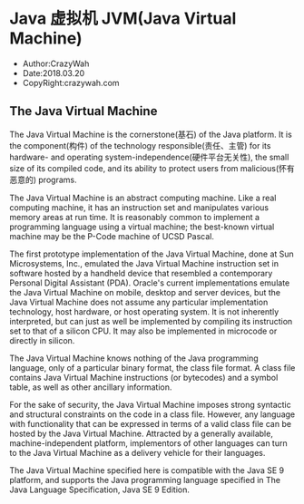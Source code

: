 # Java 虚拟机 JVM(Java Virtual Machine)
* Author:CrazyWah
* Date:2018.03.20
* CopyRight:crazywah.com

## The Java Virtual Machine
The Java Virtual Machine is the cornerstone(基石) of the Java platform. It is the component(构件) of the technology responsible(责任、主管) for its hardware- and operating system-independence(硬件平台无关性), the small size of its compiled code, and its ability to protect users from malicious(怀有恶意的) programs.

The Java Virtual Machine is an abstract computing machine. Like a real computing machine, it has an instruction set and manipulates various memory areas at run time. It is reasonably common to implement a programming language using a virtual machine; the best-known virtual machine may be the P-Code machine of UCSD Pascal.

The first prototype implementation of the Java Virtual Machine, done at Sun Microsystems, Inc., emulated the Java Virtual Machine instruction set in software hosted by a handheld device that resembled a contemporary Personal Digital Assistant (PDA). Oracle's current implementations emulate the Java Virtual Machine on mobile, desktop and server devices, but the Java Virtual Machine does not assume any particular implementation technology, host hardware, or host operating system. It is not inherently interpreted, but can just as well be implemented by compiling its instruction set to that of a silicon CPU. It may also be implemented in microcode or directly in silicon.

The Java Virtual Machine knows nothing of the Java programming language, only of a particular binary format, the class file format. A class file contains Java Virtual Machine instructions (or bytecodes) and a symbol table, as well as other ancillary information.

For the sake of security, the Java Virtual Machine imposes strong syntactic and structural constraints on the code in a class file. However, any language with functionality that can be expressed in terms of a valid class file can be hosted by the Java Virtual Machine. Attracted by a generally available, machine-independent platform, implementors of other languages can turn to the Java Virtual Machine as a delivery vehicle for their languages.

The Java Virtual Machine specified here is compatible with the Java SE 9 platform, and supports the Java programming language specified in The Java Language Specification, Java SE 9 Edition.